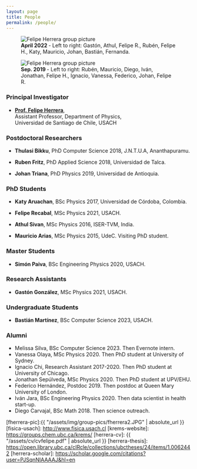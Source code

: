 ```yaml
---
layout: page
title: People
permalink: /people/ 
---
```



<figure>
  <img src="{{absolute_url}}/assets/img/group-april-2022.jpg" alt="Felipe Herrera group picture"/>
  <figcaption><strong>April 2022 </strong>- Left to right: Gastón, Athul, Felipe R., Rubén, Felipe H., Katy, Mauricio, Johan, Bastián, Fernanda. </figcaption>
</figure>



<figure>
  <img src="{{absolute_url}}/assets/img/group-sep-2019.jpg" alt="Felipe Herrera group picture"/>
  <figcaption><strong>Sep. 2019 </strong>- Left to right: Rubén, Mauricio, Diego, Iván, Jonathan, Felipe H., Ignacio, Vanessa, Federico, Johan, Felipe R. </figcaption>
</figure>




### Principal Investigator

* [**Prof. Felipe Herrera**](/people/about-Felipe/),  
Assistant Professor, Department of Physics,  
Universidad de Santiago de Chile, USACH
 

### Postdoctoral Researchers

* **Thulasi Bikku**, PhD Computer Science 2018, J.N.T.U.A, Ananthapuramu. 

* **Ruben Fritz**, PhD Applied Science 2018, Universidad de Talca. 

* **Johan Triana**, PhD Physics 2019, Universidad de Antioquia. 


### PhD Students


* **Katy Aruachan**, BSc Physics 2017, Universidad de Córdoba, Colombia.

* **Felipe Recabal**, MSc Physics 2021, USACH.

* **Athul Sivan**, MSc Physics 2016, ISER-TVM, India.

* **Mauricio Arias**, MSc Physics 2015, UdeC. Visiting PhD student.

### Master Students

* **Simón Paiva**, BSc Engineering Physics 2020, USACH.

### Research Assistants

* **Gastón González**, MSc Physics 2021, USACH.



### Undergraduate Students 

* **Bastián Martínez**, BSc Computer Science 2023, USACH.


### Alumni

* Melissa Silva, BSc Computer Science 2023. Then Evernote intern.
* Vanessa Olaya, MSc Physics 2020. Then PhD student at University of Sydney.
* Ignacio Chi, Research Assistant 2017-2020. Then PhD student at University of Chicago.
* Jonathan Sepúlveda, MSc Physics 2020. Then PhD student at UPV/EHU.
* Federico Hernández, Postdoc 2019. Then postdoc at Queen Mary University of London.
* Iván Jara, BSc Engineering Physics 2020. Then data scientist in health start-up.
* Diego Carvajal, BSc Math 2018. Then science outreach.



[fherrera-pic]:{{ "/assets/img/group-pics/fherrera2.JPG" | absolute_url }} 
[fisica-usach]: http://www.fisica.usach.cl
[krems-website]: https://groups.chem.ubc.ca/krems/ 
[herrera-cv]: {{ "/assets/cv/cvfelipe.pdf" | absolute_url }}
[herrera-thesis]: https://open.library.ubc.ca/cIRcle/collections/ubctheses/24/items/1.0062442
[herrera-scholar]: https://scholar.google.com/citations?user=PJSqnNIAAAAJ&hl=en


